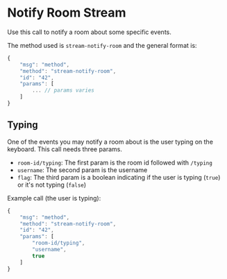 # Notify Room Stream

Use this call to notify a room about some specific events.

The method used is `stream-notify-room` and the general format is:

```javascript
{
    "msg": "method",
    "method": "stream-notify-room",
    "id": "42",
    "params": [
        ... // params varies
    ]
}
```

## Typing

One of the events you may notify a room about is the user typing on the keyboard. This call needs three params.

* `room-id/typing`: The first param is the room id followed with `/typing`
* `username`: The second param is the username
* `flag`: The third param is a boolean indicating if the user is typing \(`true`\) or it's not typing \(`false`\)

Example call \(the user is typing\):

```javascript
{
    "msg": "method",
    "method": "stream-notify-room",
    "id": "42",
    "params": [
        "room-id/typing",
        "username",
        true
    ]
}
```

